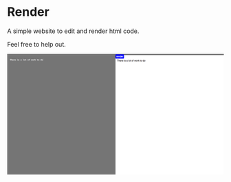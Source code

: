 # Render

A simple website to edit and render html code.

Feel free to help out.

![First Tests](v0.1.png)
